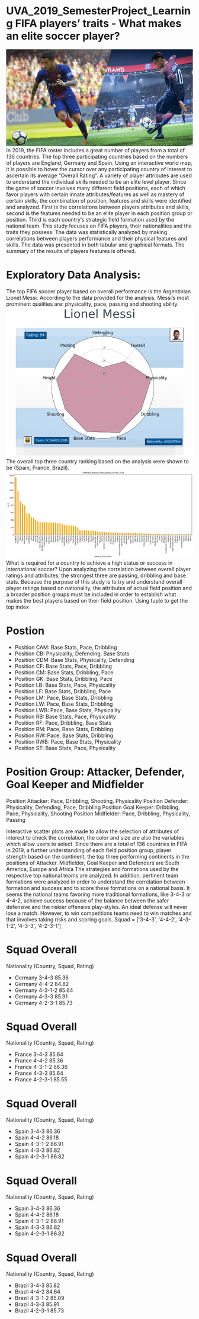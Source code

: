 # UVA_2019_SemesterProject_Learning FIFA players’ traits - What makes an elite soccer player?
![alt text](https://github.com/gladieschanggoodluck/UVA_2019_SemesterProject_Learning/blob/Photos/1122PHOTO.png)
In 2019, the FIFA roster includes a great number of players from a total of 136 countries. The top three participating countries based on the numbers of players are England, Germany and Spain. Using an interactive world map, it is possible to hover the cursor over any participating country of interest to ascertain its average “Overall Rating”. 
A variety of player attributes are used to understand the individual skills needed to be an elite level player. Since the game of soccer involves many different field positions, each of which favor players with certain innate attributes/features as well as mastery of certain skills, the combination of position, features and skills were identified and analyzed. First is the correlations between players attributes and skills, second is the features needed to be an elite player in each position group or position. Third is each country’s strategic field formation used by the national team.
This study focuses on FIFA players, their nationalities and the traits they possess. The data was statistically analyzed by making correlations between players performance and their physical features and skills. The data was presented in both tabular and graphical formats. The summary of the results of players features is offered.
# Exploratory Data Analysis: 
The top FIFA soccer player based on overall performance is the Argentinian Lionel Messi. According to the data provided for the analysis, Messi’s most prominent qualities are: physicality, pace, passing and shooting ability.
![alt text]( https://github.com/gladieschanggoodluck/UVA_2019_SemesterProject_Learning/blob/Photos/fig2.png)
The overall top three country ranking based on the analysis were shown to be (Spain, France, Brazil). 
![alt text](https://github.com/gladieschanggoodluck/UVA_2019_SemesterProject_Learning/blob/Photos/fig1.png)
What is required for a country to achieve a high status or success in international soccer? Upon analyzing the correlation between overall player ratings and attributes, the strongest three are passing, dribbling and base stats. Because the purpose of this study is to try and understand overall player ratings based on nationality, the attributes of actual field position and a broader position groups must be included in order to establish what makes the best players based on their field position.
Using tuple to get the top index 
# Postion
* Position CAM: Base Stats, Pace, Dribbling
* Position CB: Physicality, Defending, Base Stats
* Position CDM: Base Stats, Physicality, Defending
* Position CF: Base Stats, Pace, Dribbling
* Position CM: Base Stats, Dribbling, Pace
* Position GK: Base Stats, Dribbling, Pace
* Position LB: Base Stats, Pace, Physicality
* Position LF: Base Stats, Dribbling, Pace
* Position LM: Pace, Base Stats, Dribbling
* Position LW: Pace, Base Stats, Dribbling
* Position LWB: Pace, Base Stats, Physicality
* Position RB: Base Stats, Pace, Physicality
* Position RF: Pace, Dribbling, Base Stats
* Position RM: Pace, Base Stats, Dribbling
* Position RW: Pace, Base Stats, Dribbling
* Position RWB: Pace, Base Stats, Physicality
* Position ST: Base Stats, Pace, Physicality

# Position Group: Attacker, Defender, Goal Keeper and Midfielder
Position Attacker: Pace, Dribbling, Shooting, Physicality
Position Defender: Physicality, Defending, Pace, Dribbling
Position Goal Keeper: Dribbling, Pace, Physicality, Shooting
Position Midfielder: Pace, Dribbling, Physicality, Passing

Interactive scatter plots are made to allow the selection of attributes of interest to check the correlation, the color and size are also the variables which allow users to select. 
Since there are a total of 136 countries in FIFA in 2019, a further understanding of each field position group; player strength based on the continent, the top three performing continents in the positions of Attacker. Midfielder, Goal Keeper and Defenders are South America, Europe and Africa
The strategies and formations used by the respective top national teams are analyzed. In addition, pertinent team formations were analyzed in order to understand the correlation between formation and success and to score these formations on a national basis. 
It seems the national teams favoring more traditional formations, like 3-4-3 or 4-4-2, achieve success because of the balance between the safer defensive and the riskier offensive play-styles. An ideal defense will never lose a match. However, to win competitions teams need to win matches and that involves taking risks and scoring goals. 
Squad = ['3-4-3', '4-4-2', '4-3-1-2', '4-3-3', '4-2-3-1']
# Squad Overall
Nationality (Country, Squad, Rating)
* Germany 3-4-3 85.36
* Germany 4-4-2 84.82
* Germany 4-3-1-2 85.64
* Germany 4-3-3 85.91
* Germany 4-2-3-1 85.73

# Squad Overall
Nationality (Country, Squad, Rating) 
* France 3-4-3 85.64
* France 4-4-2 85.36
* France 4-3-1-2 86.36
* France 4-3-3 85.64
* France 4-2-3-1 85.55
# Squad Overall
Nationality (Country, Squad, Rating)
* Spain 3-4-3 86.36
* Spain 4-4-2 86.18
* Spain 4-3-1-2 86.91
* Spain 4-3-3 86.82
* Spain 4-2-3-1 86.82
# Squad Overall
Nationality (Country, Squad, Rating)
* Spain 3-4-3 86.36
* Spain 4-4-2 86.18
* Spain 4-3-1-2 86.91
* Spain 4-3-3 86.82
* Spain 4-2-3-1 86.82
# Squad Overall
Nationality (Country, Squad, Rating)
* Brazil 3-4-3 85.82
* Brazil 4-4-2 84.64
* Brazil 4-3-1-2 85.09
* Brazil 4-3-3 85.91
* Brazil 4-2-3-1 85.73
